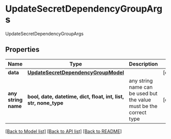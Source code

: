 # UpdateSecretDependencyGroupArgs

UpdateSecretDependencyGroupArgs

## Properties
Name | Type | Description | Notes
------------ | ------------- | ------------- | -------------
**data** | [**UpdateSecretDependencyGroupModel**](UpdateSecretDependencyGroupModel.md) |  | [optional] 
**any string name** | **bool, date, datetime, dict, float, int, list, str, none_type** | any string name can be used but the value must be the correct type | [optional]

[[Back to Model list]](../README.md#documentation-for-models) [[Back to API list]](../README.md#documentation-for-api-endpoints) [[Back to README]](../README.md)


